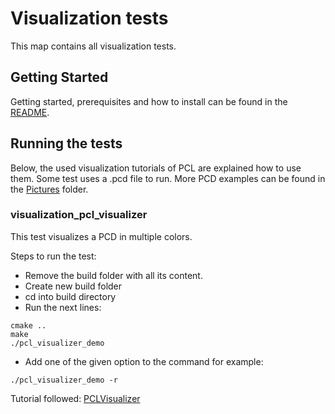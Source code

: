 # Visualization tests

This map contains all visualization tests.

## Getting Started

Getting started, prerequisites and how to install can be found in the [README](https://github.com/markgrts/suii_vision_3d/blob/master/README.md).

## Running the tests
Below, the used visualization tutorials of PCL are explained how to use them. Some test uses a .pcd file to run. More PCD examples can be found in the [Pictures](https://github.com/markgrts/suii_vision_3d/tree/master/pictures) folder.

### visualization_pcl_visualizer
This test visualizes a PCD in multiple colors.

Steps to run the test:
* Remove the build folder with all its content.
* Create new build folder
* cd into build directory
* Run the next lines:
```
cmake ..
make
./pcl_visualizer_demo
```
* Add one of the given option to the command for example:
```
./pcl_visualizer_demo -r
```

Tutorial followed: [PCLVisualizer](http://pointclouds.org/documentation/tutorials/pcl_visualizer.php#pcl-visualizer)


